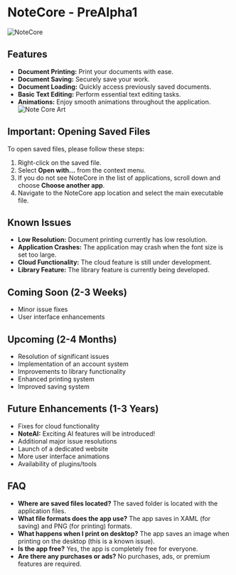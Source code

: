 # NoteCore - PreAlpha1
![NoteCore](https://github.com/user-attachments/assets/76ec8ba1-9a84-43d5-ad2b-69d7147b29d1)

## Features
- **Document Printing:** Print your documents with ease.
- **Document Saving:** Securely save your work.
- **Document Loading:** Quickly access previously saved documents.
- **Basic Text Editing:** Perform essential text editing tasks.
- **Animations:** Enjoy smooth animations throughout the application.
![Note Core Art](https://github.com/user-attachments/assets/33d335ac-bc2a-4301-a1e1-8296f749134a)

## Important: Opening Saved Files
To open saved files, please follow these steps:
1. Right-click on the saved file.
2. Select **Open with...** from the context menu.
3. If you do not see NoteCore in the list of applications, scroll down and choose **Choose another app**.
4. Navigate to the NoteCore app location and select the main executable file.

## Known Issues
- **Low Resolution:** Document printing currently has low resolution.
- **Application Crashes:** The application may crash when the font size is set too large.
- **Cloud Functionality:** The cloud feature is still under development.
- **Library Feature:** The library feature is currently being developed.

## Coming Soon (2-3 Weeks)
- Minor issue fixes
- User interface enhancements

## Upcoming (2-4 Months)
- Resolution of significant issues
- Implementation of an account system
- Improvements to library functionality
- Enhanced printing system
- Improved saving system

## Future Enhancements (1-3 Years)
- Fixes for cloud functionality
- **NoteAI:** Exciting AI features will be introduced!
- Additional major issue resolutions
- Launch of a dedicated website
- More user interface animations
- Availability of plugins/tools

## FAQ
- **Where are saved files located?** The saved folder is located with the application files.
- **What file formats does the app use?** The app saves in XAML (for saving) and PNG (for printing) formats.
- **What happens when I print on desktop?** The app saves an image when printing on the desktop (this is a known issue).
- **Is the app free?** Yes, the app is completely free for everyone.
- **Are there any purchases or ads?** No purchases, ads, or premium features are required.
